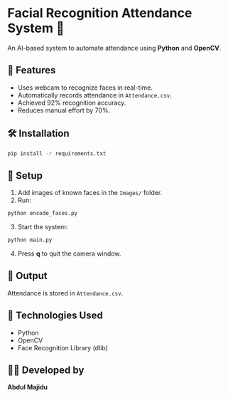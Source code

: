 # Facial Recognition Attendance System 🎯

An AI-based system to automate attendance using **Python** and **OpenCV**.

## 🚀 Features
- Uses webcam to recognize faces in real-time.
- Automatically records attendance in `Attendance.csv`.
- Achieved 92% recognition accuracy.
- Reduces manual effort by 70%.

## 🛠️ Installation
```bash
pip install -r requirements.txt
```

## 📸 Setup
1. Add images of known faces in the `Images/` folder.
2. Run:
```bash
python encode_faces.py
```
3. Start the system:
```bash
python main.py
```
4. Press **q** to quit the camera window.

## 📂 Output
Attendance is stored in `Attendance.csv`.

## 🧠 Technologies Used
- Python
- OpenCV
- Face Recognition Library (dlib)

## 👨‍💻 Developed by
**Abdul Majidu**
